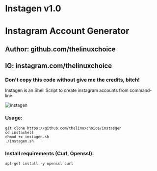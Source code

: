 # Instagen v1.0
# Instagram Account Generator
## Author: github.com/thelinuxchoice
## IG: instagram.com/thelinuxchoice
### Don't copy this code without give me the credits, bitch!
Instagen is an Shell Script to create instagram accounts from command-line.

![instagen](https://user-images.githubusercontent.com/34893261/38256699-47b6e7a0-3735-11e8-915a-16f79ee12827.png)

### Usage:
```
git clone https://github.com/thelinuxchoice/instasgen
cd instashell
chmod +x instagen.sh
./instagen.sh
```

### Install requirements (Curl, Openssl):

```
apt-get install -y openssl curl
```
